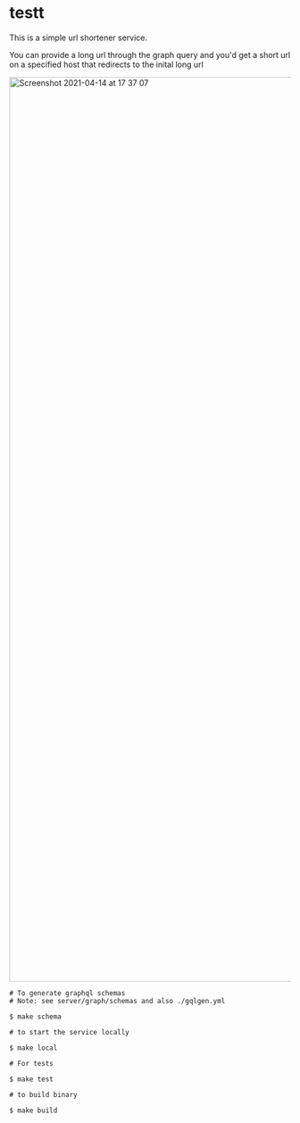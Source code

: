 # testt

This is a simple url shortener service.

You can provide a long url through the graph query and you'd get 
a short url on a specified host that redirects to the inital long url

<img width="1620" alt="Screenshot 2021-04-14 at 17 37 07" src="https://user-images.githubusercontent.com/46886694/114749966-635bca00-9d4b-11eb-90d3-ea85915bcac6.png">


```shell script
# To generate graphql schemas
# Note: see server/graph/schemas and also ./gqlgen.yml

$ make schema 
```

```shell script
# to start the service locally

$ make local 
```
```shell script
# For tests

$ make test 
```

```shell script
# to build binary

$ make build 
```
